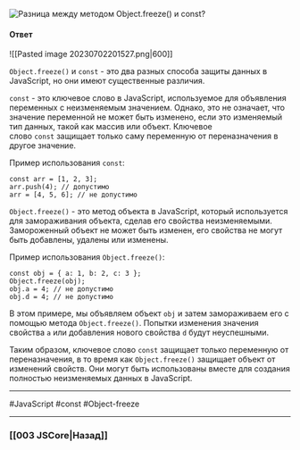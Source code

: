 ![Разница между методом `Object.freeze()` и `const`?](https://youtu.be/nvktMVFM0_M?t=429)

#### Ответ

![[Pasted image 20230702201527.png|600]]

`Object.freeze()` и `const` - это два разных способа защиты данных в JavaScript, но они имеют существенные различия.

`const` - это ключевое слово в JavaScript, используемое для объявления переменных с неизменяемым значением. Однако, это не означает, что значение переменной не может быть изменено, если это изменяемый тип данных, такой как массив или объект. Ключевое слово `const` защищает только саму переменную от переназначения в другое значение.

Пример использования `const`:

```
const arr = [1, 2, 3];
arr.push(4); // допустимо
arr = [4, 5, 6]; // не допустимо
```

`Object.freeze()` - это метод объекта в JavaScript, который используется для замораживания объекта, сделав его свойства неизменяемыми. Замороженный объект не может быть изменен, его свойства не могут быть добавлены, удалены или изменены.

Пример использования `Object.freeze()`:

```
const obj = { a: 1, b: 2, c: 3 };
Object.freeze(obj);
obj.a = 4; // не допустимо
obj.d = 4; // не допустимо
```

В этом примере, мы объявляем объект `obj` и затем замораживаем его с помощью метода `Object.freeze()`. Попытки изменения значения свойства `a` или добавления нового свойства `d` будут неуспешными.

Таким образом, ключевое слово `const` защищает только переменную от переназначения, в то время как `Object.freeze()` защищает объект от изменений свойств. Они могут быть использованы вместе для создания полностью неизменяемых данных в JavaScript.

___
 #JavaScript #const #Object-freeze

___

### [[003 JSCore|Назад]]